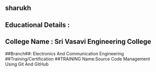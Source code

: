 ## sharukh ##
## Educational Details :
## College Name : Sri Vasavi Engineering College
##Branch##: Electronics And Communication Engineering
##Training/Certification
##TRAINING Name:Source Code Management Using Git And GitHub
